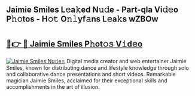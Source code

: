 ## Jaimie Smiles L𝚎a𝚔ed N𝚞𝚍e - Part-qla Vi𝚍𝚎o P𝚑𝚘tos - H𝚘𝚝 O𝚗𝚕yf𝚊ns L𝚎a𝚔s wZBOw

# <h2><a href="http://kfc5uzr.oniu.top/?m=Jaimie+Smiles">🔗👉 🔴 Jaimie Smiles P𝚑ot𝚘𝚜 V𝚒d𝚎o</a></h2>

[![Jaimie Smiles Nu𝚍e𝚜](https://i.imgur.com/0qMVB7G.gif)](http://kfc5uzr.oniu.top/?m=Jaimie+Smiles)
Digital media creator and web entertainer Jaimie Smiles, known for distributing dance and lifestyle knowledge through solo and collaborative dance presentations and short videos. Remarkable magician Jaimie Smiles, acclaimed for their exceptional skills and accomplishments in the art of illusion.  
